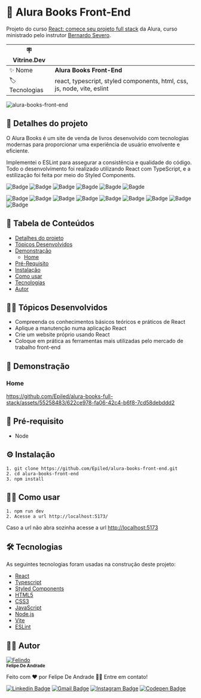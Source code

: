[nome-do-repositorio]: alura-books-full-stack

# 📘 Alura Books Front-End

Projeto do curso <a href="https://cursos.alura.com.br/course/react-crie-primeira-pagina-web">React: comece seu projeto full stack</a> da Alura, curso ministrado pelo instrutor <a href="https://www.linkedin.com/in/bernardosevero/">Bernardo Severo</a>.

| :placard: Vitrine.Dev |     |
| -------------  | --- |
| :sparkles: Nome        | **Alura Books Front-End**
| :label: Tecnologias | react, typescript, styled components, html, css, js, node, vite, eslint

<!-- Inserir imagem com a #vitrinedev ao final do link -->
![alura-books-front-end](https://github.com/Epiled/alura-books-full-stack/assets/55258483/87ebaa29-c858-40d8-938c-8b3ca01618d7#vitrinedev)

<h2 id="detalhes-do-projeto"> 📃 Detalhes do projeto </h2>

O Alura Books é um site de venda de livros desenvolvido com tecnologias modernas para proporcionar uma experiência de usuário envolvente e eficiente.

Implementei o ESLint para assegurar a consistência e qualidade do código. Todo o desenvolvimento foi realizado utilizando React com TypeScript, e a estilização foi feita por meio do Styled Components.

![Badge](https://img.shields.io/github/last-commit/Epiled/alura-books-front-end?style=for-the-badge)
![Badge](https://img.shields.io/github/languages/code-size/Epiled/alura-books-front-end?style=for-the-badge)
![Badge](https://img.shields.io/github/languages/count/Epiled/alura-books-front-end?style=for-the-badge)
![Bagde](https://img.shields.io/badge/repo%20status-Beta-cyan?style=for-the-badge)
![Bagde](https://img.shields.io/github/v/release/Epiled/alura-books-front-end?style=for-the-badge)
![Bagde](https://img.shields.io/github/license/Epiled/alura-books-front-end?style=for-the-badge)

![Badge](https://img.shields.io/badge/-React-61DAFB?style=for-the-badge&logo=react&logoColor=black)
![Badge](https://img.shields.io/badge/-Typescript-3178C6?style=for-the-badge&logo=typescript&logoColor=white)
![Badge](https://img.shields.io/badge/-Styled%20Components-DB7093?style=for-the-badge&logo=styledcomponents&logoColor=white)
![Badge](https://img.shields.io/badge/-HTML5-E34F26?style=for-the-badge&logo=html5&logoColor=white)
![Badge](https://img.shields.io/badge/-CSS3-1572B6?style=for-the-badge&logo=css3&logoColor=white)
![Badge](https://img.shields.io/badge/-JS-F7DF1E?style=for-the-badge&logo=javascript&logoColor=black)
![Badge](https://img.shields.io/badge/-Node.js-339933?style=for-the-badge&logo=node.js&logoColor=white)
![Badge](https://img.shields.io/badge/-Vite.js-646CFF?style=for-the-badge&logo=vite&logoColor=white)
![Badge](https://img.shields.io/badge/-ESLint-4B32C3?style=for-the-badge&logo=eslint&logoColor=white)

<h2> 📑 Tabela de Conteúdos </h2>

<!--ts-->
   * [Detalhes do projeto](#detalhes-do-projeto)
   * [Tópicos Desenvolvidos](#topicos-desenvolvidos)
   * [Demonstração](#demonstracao)
     - [Home](#home)
   * [Pré-Requisito](#pre-requisito)
   * [Instalação](#instalacao)
   * [Como usar](#como-usar)
   * [Tecnologias](#tecnologias)
   * [Autor](#autor)
<!--te-->

<h2 id="topicos-desenvolvidos"> 👩‍🏫 Tópicos Desenvolvidos </h2>

<!--ts-->
  * Compreenda os conhecimentos básicos teóricos e práticos de React
  * Aplique a manutenção numa aplicação React
  * Crie um website próprio usando React
  * Coloque em prática as ferramentas mais utilizadas pelo mercado de trabalho front-end
<!--te-->

<h2 id="demonstracao"> 👀 Demonstração </h2>

<h3 id="home"> Home </h3>

https://github.com/Epiled/alura-books-full-stack/assets/55258483/622ce978-fa06-42c4-b6f8-7cd58debddd2

<h2 id="pre-requisito"> 🚨 Pré-requisito </h2>
<ul>
  <li>Node</li>
</ul>

<h2 id="instalacao"> ⚙ Instalação </h2>

```
1. git clone https://github.com/Epiled/alura-books-front-end.git
2. cd alura-books-front-end
3. npm install
```

<h2 id="como-usar"> 👩‍🏫 Como usar </h2>

```
1. npm run dev
2. Acesse a url http://localhost:5173/
```

Caso a url não abra sozinha acesse a url [http://localhost:5173](http://localhost:5173)

<h2 id="tecnologias"> 🛠 Tecnologias </h2>

As seguintes tecnologias foram usadas na construção deste projeto:

<ul>
  <li><a href="https://react.dev/" target="_blank">React</a></li>
  <li><a href="https://www.typescriptlang.org/" target="_blank">Typescript</a></li>
  <li><a href="https://styled-components.com/" target="_blank">Styled Components</a></li>
  <li><a href="https://www.w3schools.com/html/default.asp" target="_blank">HTML5</a></li>
  <li><a href="https://www.w3schools.com/css/default.asp" target="_blank">CSS3</a></li>
  <li><a href="https://www.w3schools.com/js/default.asp" target="_blank">JavaScript</a></li>
  <li><a href="https://nodejs.org/en" target="_blank">Node.js</a></li>
  <li><a href="https://vitejs.dev/" target="_blank">Vite</a></li>
  <li><a href="https://eslint.org/" target="_blank">ESLint</a></li>
</ul>

<h2 id="autor"> 👨‍💻 Autor </h2>

<a href="https://github.com/Epiled">

![Felindo](https://user-images.githubusercontent.com/55258483/178338085-2cea8bf2-6d0c-409a-9d0e-23359b7d303e.png)
 <br />
 <sub><b>Felipe De Andrade</b></sub></a>

Feito com ❤️ por Felipe De Andrade 👋🏽 Entre em contato!

[![Linkedin Badge](https://img.shields.io/badge/-Felipe-blue?style=flat-square&logo=Linkedin&logoColor=white&link=https://www.linkedin.com/in/fademendonca/)](https://www.linkedin.com/in/fademendonca/)
[![Gmail Badge](https://img.shields.io/badge/-felipe.deam98@gmail.com-c14438?style=flat-square&logo=Gmail&logoColor=white&link=mailto:felipe.deam98@gmail.com)](mailto:felipe.deam98@gmail.com)
[![Instagram Badge](https://img.shields.io/badge/-Instagram-e4405f?style=flat-square&logo=Instagram&logoColor=white&link=https://www.instagram.com/felipe.deam/)](https://www.instagram.com/felipe.deam/)
[![Codepen Badge](https://img.shields.io/badge/-Codepen-000000?style=flat-square&logo=Codepen&logoColor=white&link=https://codepen.io/epiled)](https://codepen.io/epiled)

